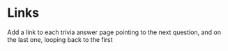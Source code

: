 # Links

Add a link to each trivia answer page pointing to the next question, and on the last one, looping back to the first
